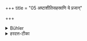 +++
title = "05 अष्टाशीतिसहस्राणि ये प्रजान्"

+++

<details><summary>Bühler</summary>

5. Those eighty thousand sages who desired no offspring passed by Aryaman's road to the north and obtained immortality.
</details>

<details><summary>हरदत्त-टीका</summary>

## सूत्रम्
इत्यूर्ध्वरेतसां प्रशंसा ॥५॥
## टिप्पनी
गृहस्थादन्ये त्रयोऽपि ऊर्ध्वरेतसः। तेषामेषा प्रशंसेति ॥ ५ ॥
</details>
